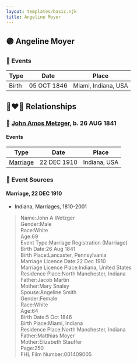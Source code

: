 ```yaml
---
layout: templates/basic.njk
title: Angeline Moyer
---
```

## 🟣 Angeline Moyer

### 📆 Events

Type | Date | Place
------ | ------ | ------
Birth | 05 OCT 1846 | Miami, Indiana, USA

## 👩‍❤️‍👨 Relationships

### 🔵 [John Amos Metzger](/people/2/28893894), b. 26 AUG 1841

#### Events

Type | Date | Place
------ | ------ | ------
[Marriage](#event-8c9c516e-8909-4d90-8925-915da3361d8f) | 22 DEC 1910 | Indiana, USA
### 📰 Event Sources

#### <a id="event-8c9c516e-8909-4d90-8925-915da3361d8f"></a> Marriage, 22 DEC 1910
* Indiana, Marriages, 1810-2001
>   
  > Name:John A Wetzger  
  > Gender:Male  
  > Race:White  
  > Age:69  
  > Event Type:Marriage Registration (Marriage)  
  > Birth Date:26 Aug 1841  
  > Birth Place:Lancaster, Pennsylvania  
  > Marriage Licence Date:22 Dec 1910  
  > Marriage Licence Place:Indiana, United States  
  > Residence Place:North Manchester, Indiana  
  > Father:Jacob Martin  
  > Mother:Mary Snaley  
  > Spouse:Angeline Smith  
  > Gender:Female  
  > Race:White  
  > Age:64  
  > Birth Date:5 Oct 1846  
  > Birth Place:Miami, Indiana  
  > Residence Place:North Manchester, Indiana  
  > Father:Matthias Moyer  
  > Mother:Elizabeth Stauffer  
  > Page:250  
  > FHL Film Number:001409005